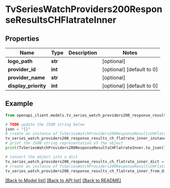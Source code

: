 # TvSeriesWatchProviders200ResponseResultsCHFlatrateInner


## Properties

Name | Type | Description | Notes
------------ | ------------- | ------------- | -------------
**logo_path** | **str** |  | [optional] 
**provider_id** | **int** |  | [optional] [default to 0]
**provider_name** | **str** |  | [optional] 
**display_priority** | **int** |  | [optional] [default to 0]

## Example

```python
from openapi_client.models.tv_series_watch_providers200_response_results_ch_flatrate_inner import TvSeriesWatchProviders200ResponseResultsCHFlatrateInner

# TODO update the JSON string below
json = "{}"
# create an instance of TvSeriesWatchProviders200ResponseResultsCHFlatrateInner from a JSON string
tv_series_watch_providers200_response_results_ch_flatrate_inner_instance = TvSeriesWatchProviders200ResponseResultsCHFlatrateInner.from_json(json)
# print the JSON string representation of the object
print(TvSeriesWatchProviders200ResponseResultsCHFlatrateInner.to_json())

# convert the object into a dict
tv_series_watch_providers200_response_results_ch_flatrate_inner_dict = tv_series_watch_providers200_response_results_ch_flatrate_inner_instance.to_dict()
# create an instance of TvSeriesWatchProviders200ResponseResultsCHFlatrateInner from a dict
tv_series_watch_providers200_response_results_ch_flatrate_inner_from_dict = TvSeriesWatchProviders200ResponseResultsCHFlatrateInner.from_dict(tv_series_watch_providers200_response_results_ch_flatrate_inner_dict)
```
[[Back to Model list]](../README.md#documentation-for-models) [[Back to API list]](../README.md#documentation-for-api-endpoints) [[Back to README]](../README.md)


